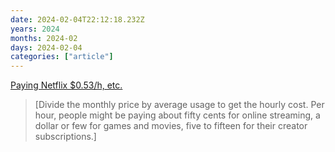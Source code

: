 ```yaml
---
date: 2024-02-04T22:12:18.232Z
years: 2024
months: 2024-02
days: 2024-02-04
categories: ["article"]
---
```

[Paying Netflix $0.53/h, etc.](https://taylor.town/dollar-per-hour)

> [Divide the monthly price by average usage to get the hourly cost. Per hour, people might be paying about fifty cents for online streaming, a dollar or few for games and movies, five to fifteen for their creator subscriptions.]
